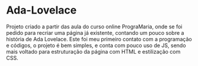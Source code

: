 # Ada-Lovelace
Projeto criado a partir das aula do curso online PrograMaria, onde se foi pedido para recriar uma página já existente, contando um pouco sobre a história de Ada Lovelace. Este foi meu primeiro contato com a programação e códigos, o projeto é bem simples, e conta com pouco uso de JS, sendo mais voltado para estruturação da página com HTML e estilização com CSS.
